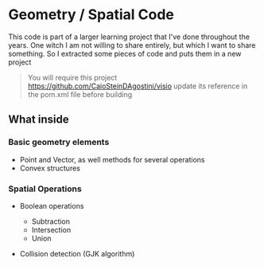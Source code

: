 # Geometry / Spatial Code

This code is part of a larger learning project that I've done throughout the years. One witch I am not willing to share entirely, but which I want to share something.
So I extracted some pieces of code and puts them in a new project

> You will require this project https://github.com/CaioSteinDAgostini/visio
> update its reference in the pom.xml file before building


## What inside

### Basic geometry elements

- Point and Vector, as well methods for several operations
- Convex structures

### Spatial Operations

- Boolean operations
  - Subtraction
  - Intersection
  - Union
 
- Collision detection (GJK algorithm)
